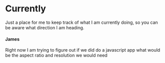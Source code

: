 # Currently

Just a place for me to keep track of what I am currently doing, so you can be aware what direction I am heading.

#### James

Right now I am trying to figure out if we did do a javascript app what would be the aspect ratio and resolution we would need
